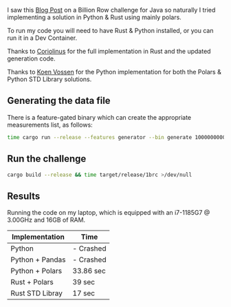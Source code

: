 I saw this [Blog Post](https://www.morling.dev/blog/one-billion-row-challenge/) on a Billion Row challenge for Java so naturally I tried implementing a solution in Python & Rust using mainly polars. 

To run my code you will need to have Rust & Python installed, or you can run it in a Dev Container.

Thanks to [Coriolinus](https://github.com/coriolinus/1brc) for the full implementation in Rust and the updated generation code.

Thanks to [Koen Vossen](https://github.com/koenvo) for the Python implementation for both the Polars & Python STD Library solutions.

## Generating the data file

There is a feature-gated binary which can create the appropriate measurements list, as follows:

```sh
time cargo run --release --features generator --bin generate 1000000000
```
 
## Run the challenge

```sh
cargo build --release && time target/release/1brc >/dev/null
```

## Results

Running the code on my laptop, which is equipped with an i7-1185G7 @ 3.00GHz and 16GB of RAM.

| Implementation | Time | 
|----------------|------|
|        Python        |  - Crashed   | sec
|        Python + Pandas        |   - Crashed   |
|        Python + Polars        |   33.86 sec   |
|        Rust + Polars        |   39 sec   |  
|       Rust STD Libray        |   17 sec  |


